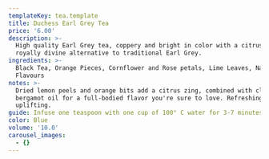 ```yaml
---
templateKey: tea.template
title: Duchess Earl Grey Tea
price: '6.00'
description: >-
  High quality Earl Grey tea, coppery and bright in color with a citrus twist. A
  royally divine alternative to traditional Earl Grey.
ingredients: >-
  Black Tea, Orange Pieces, Cornflower and Rose petals, Lime Leaves, Natural
  Flavours
notes: >-
  Dried lemon peels and orange bits add a citrus zing, combined with classic
  bergamot oil for a full-bodied flavor you're sure to love. Refreshing and
  uplifting.
guide: Infuse one teaspoon with one cup of 100° C water for 3-7 minutes.
color: Blue
volume: '10.0'
carousel_images:
  - {}
---
```


